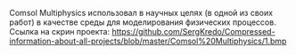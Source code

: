 Comsol Multiphysics использовал в научных целях (в одной из своих работ) в качестве среды для моделирования физических процессов.
Ссылка на скрин проекта: https://github.com/SergKredo/Compressed-information-about-all-projects/blob/master/Comsol%20Multiphysics/1.bmp

